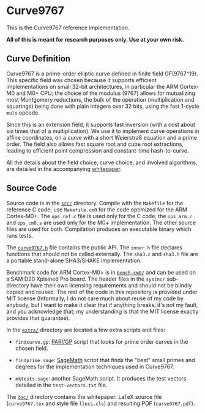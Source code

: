 # Curve9767

This is the Curve9767 reference implementation.

**All of this is meant for research purposes only. Use at your own
risk.**

## Curve Definition

Curve9767 is a prime-order elliptic curve defined in finite field
GF(9767^19). This specific field was chosen because it supports
efficient implementations on small 32-bit architectures, in
particular the ARM Cortex-M0 and M0+ CPU; the choice of the modulus
(9767) allows for mutualizing most Montgomery reductions, the bulk
of the operation (multiplication and squarings) being done with plain
integers over 32 bits, using the fast 1-cycle `muls` opcode.

Since this is an extension field, it supports fast inversion (with a
cost about six times that of a multiplication). We use it to implement
curve operations in affine coordinates, on a curve with a short
Weierstraß equation and a prime order. The field also allows fast square
root and cube root extractions, leading to efficient point compression
and constant-time hash-to-curve.

All the details about the field choice, curve choice, and involved
algorithms, are detailed in the accompanying
[whitepaper](doc/curve9767.pdf).

## Source Code

Source code is in the [`src/`](src/) directory. Compile with the
`Makefile` for the reference C code; use `Makefile.cm0` for the code
optimized for the ARM Cortex-M0+. The `ops_ref.c` file is used only for
the C code; the `ops_arm.c` and `ops_cm0.s` are used only for the M0+
implementation. The other source files are used for both. Compilation
produces an executable binary which runs tests.

The [`curve9767.h`](src/curve9767.h) file contains the public API. The
`inner.h` file declares functions that should not be called externally.
The `sha3.c` and `sha3.h` file are a portable stand-alone SHA3/SHAKE
implementation.

Benchmark code for ARM Cortex-M0+ is in [`bench-cm0/`](bench-cm0/) and
can be used on a SAM D20 Xplained Pro board. The header files in the
`sysinc/` sub-directory have their own licensing requirements and should
not be blindly copied and reused. The rest of the code in this
repository is provided under MIT license (Informally, I do not care much
about reuse of my code by anybody, but I want to make it clear that if
anything breaks, it's not my fault, and you acknowledge that; my
understanding is that the MIT license exactly provides that guarantee).

In the [`extra/`](extra/) directory are located a few extra scripts
and files:

  - `findcurve.gp`: [PARI/GP](https://pari.math.u-bordeaux.fr/) script
    that looks for prime order curves in the chosen field.

  - `findprime.sage`: [SageMath](https://www.sagemath.org/) script that
    finds the "best" small primes and degrees for the implementation
    techniques used in Curve9767.

  - `mktests.sage`: another SageMath script. It produces the test vectors
    detailed in the `test-vectors.txt` file.

The [`doc/`](doc/) directory contains the whitepaper: LaTeX source file
(`curve9767.tex` and style file `llncs.cls`) and resulting PDF
(`curve9767.pdf`).
